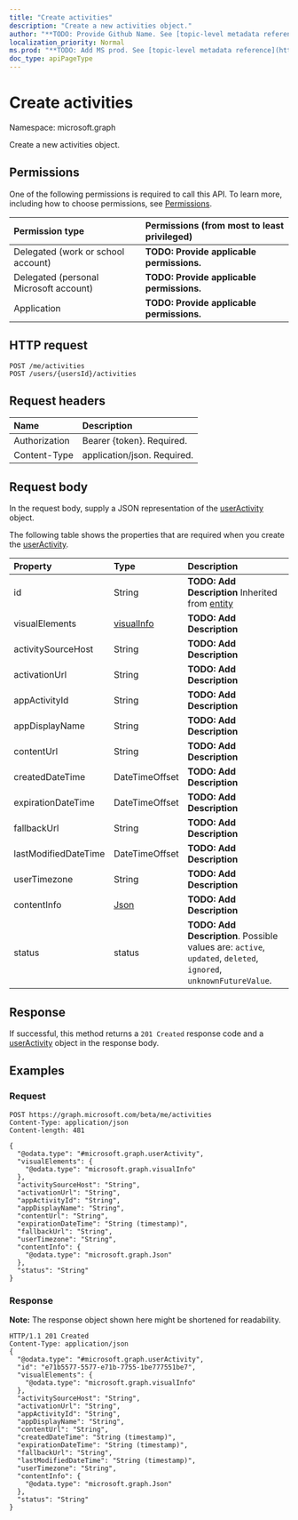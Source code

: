 ```yaml
---
title: "Create activities"
description: "Create a new activities object."
author: "**TODO: Provide Github Name. See [topic-level metadata reference](https://msgo.azurewebsites.net/add/document/guidelines/metadata.html#topic-level-metadata)**"
localization_priority: Normal
ms.prod: "**TODO: Add MS prod. See [topic-level metadata reference](https://msgo.azurewebsites.net/add/document/guidelines/metadata.html#topic-level-metadata)**"
doc_type: apiPageType
---
```


# Create activities

Namespace: microsoft.graph

Create a new activities object.

## Permissions
One of the following permissions is required to call this API. To learn more, including how to choose permissions, see [Permissions](/concepts/permissions-reference.md).

|Permission type|Permissions (from most to least privileged)|
|:---|:---|
|Delegated (work or school account)|**TODO: Provide applicable permissions.**|
|Delegated (personal Microsoft account)|**TODO: Provide applicable permissions.**|
|Application|**TODO: Provide applicable permissions.**|

## HTTP request
<!-- {
  "blockType": "ignored"
}
-->
``` http
POST /me/activities
POST /users/{usersId}/activities
```

## Request headers
|Name|Description|
|:---|:---|
|Authorization|Bearer {token}. Required.|
|Content-Type|application/json. Required.|

## Request body
In the request body, supply a JSON representation of the [userActivity](../resources/useractivity.md) object.

The following table shows the properties that are required when you create the [userActivity](../resources/useractivity.md).

|Property|Type|Description|
|:---|:---|:---|
|id|String|**TODO: Add Description** Inherited from [entity](../resources/entity.md)|
|visualElements|[visualInfo](../resources/visualinfo.md)|**TODO: Add Description**|
|activitySourceHost|String|**TODO: Add Description**|
|activationUrl|String|**TODO: Add Description**|
|appActivityId|String|**TODO: Add Description**|
|appDisplayName|String|**TODO: Add Description**|
|contentUrl|String|**TODO: Add Description**|
|createdDateTime|DateTimeOffset|**TODO: Add Description**|
|expirationDateTime|DateTimeOffset|**TODO: Add Description**|
|fallbackUrl|String|**TODO: Add Description**|
|lastModifiedDateTime|DateTimeOffset|**TODO: Add Description**|
|userTimezone|String|**TODO: Add Description**|
|contentInfo|[Json](../resources/json.md)|**TODO: Add Description**|
|status|status|**TODO: Add Description**. Possible values are: `active`, `updated`, `deleted`, `ignored`, `unknownFutureValue`.|



## Response
If successful, this method returns a `201 Created` response code and a [userActivity](../resources/useractivity.md) object in the response body.

## Examples

### Request
<!-- {
  "blockType": "request",
  "name": "create_useractivity_from_"
}
-->
``` http
POST https://graph.microsoft.com/beta/me/activities
Content-Type: application/json
Content-length: 481

{
  "@odata.type": "#microsoft.graph.userActivity",
  "visualElements": {
    "@odata.type": "microsoft.graph.visualInfo"
  },
  "activitySourceHost": "String",
  "activationUrl": "String",
  "appActivityId": "String",
  "appDisplayName": "String",
  "contentUrl": "String",
  "expirationDateTime": "String (timestamp)",
  "fallbackUrl": "String",
  "userTimezone": "String",
  "contentInfo": {
    "@odata.type": "microsoft.graph.Json"
  },
  "status": "String"
}
```

### Response
**Note:** The response object shown here might be shortened for readability.
<!-- {
  "blockType": "response",
  "truncated": true,
  "@odata.type": "microsoft.graph.useractivity"
}
-->
``` http
HTTP/1.1 201 Created
Content-Type: application/json
{
  "@odata.type": "#microsoft.graph.userActivity",
  "id": "e71b5577-5577-e71b-7755-1be777551be7",
  "visualElements": {
    "@odata.type": "microsoft.graph.visualInfo"
  },
  "activitySourceHost": "String",
  "activationUrl": "String",
  "appActivityId": "String",
  "appDisplayName": "String",
  "contentUrl": "String",
  "createdDateTime": "String (timestamp)",
  "expirationDateTime": "String (timestamp)",
  "fallbackUrl": "String",
  "lastModifiedDateTime": "String (timestamp)",
  "userTimezone": "String",
  "contentInfo": {
    "@odata.type": "microsoft.graph.Json"
  },
  "status": "String"
}
```

